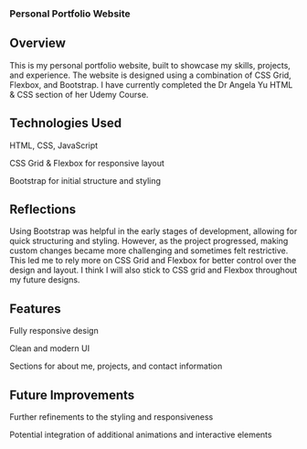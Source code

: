 ### Personal Portfolio Website

## Overview

This is my personal portfolio website, built to showcase my skills, projects, and experience. The website is designed using a combination of CSS Grid, Flexbox, and Bootstrap. I have currently completed the Dr Angela Yu HTML & CSS section of her Udemy Course. 

## Technologies Used

HTML, CSS, JavaScript

CSS Grid & Flexbox for responsive layout

Bootstrap for initial structure and styling

## Reflections

Using Bootstrap was helpful in the early stages of development, allowing for quick structuring and styling. However, as the project progressed, making custom changes became more challenging and sometimes felt restrictive. This led me to rely more on CSS Grid and Flexbox for better control over the design and layout. I think I will also stick to CSS grid and Flexbox throughout my future designs. 

## Features

Fully responsive design

Clean and modern UI

Sections for about me, projects, and contact information

## Future Improvements

Further refinements to the styling and responsiveness

Potential integration of additional animations and interactive elements

